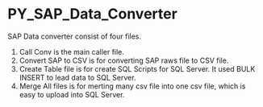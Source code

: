 # PY_SAP_Data_Converter

SAP Data converter consist of four files.

1. Call Conv is the main caller file.
2. Convert SAP to CSV is for converting SAP raws file to CSV file.
3. Create Table file is for create SQL Scripts for SQL Server. It used BULK INSERT to lead data to SQL Server.
4. Merge All files is for merting many csv file into one csv file, which is easy to upload into SQL Server. 
